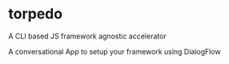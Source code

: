 # torpedo
A CLI based  JS framework agnostic accelerator

A conversational App to setup your framework using DialogFlow
